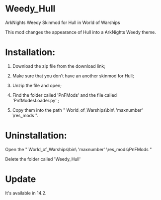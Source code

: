 # Weedy_Hull
ArkNights Weedy Skinmod for Hull in World of Warships

This mod changes the appearance of Hull into a ArkNights Weedy theme.

# Installation: 

1. Download the zip file from the download link; 

2. Make sure that you don't have an another skinmod for Hull; 

3. Unzip the file and open;  

4. Find the folder called 'PnFMods' and the file called 'PnfModesLoader.py' ; 

5. Copy them into the path " World_of_Warships\bin\ 'maxnumber' \res_mods ". 

# Uninstallation: 

Open the " World_of_Warships\bin\ 'maxnumber' \res_mods\PnFMods " 

Delete the folder called 'Weedy_Hull' 

# Update
It's available in 14.2.
